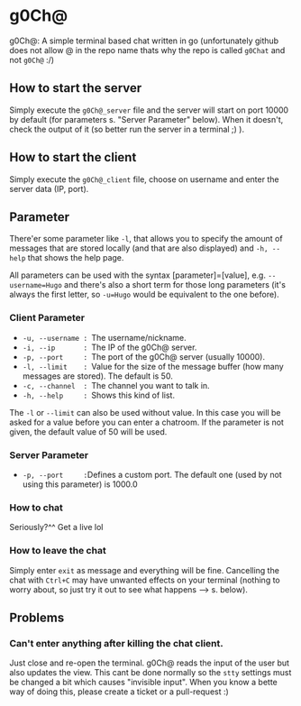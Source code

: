 # g0Ch@
g0Ch@: A simple terminal based chat written in go (unfortunately github does not allow @ in the repo name thats why the repo is called `g0Chat` and not `g0Ch@` :/)

## How to start the server
Simply execute the `g0Ch@_server` file and the server will start on port 10000 by default (for parameters s. "Server Parameter" below). When it doesn't, check the output of it (so better run the server in a terminal ;) ).

## How to start the client
Simply execute the `g0Ch@_client` file, choose on username and enter the server data (IP, port).

## Parameter
There'er some parameter like `-l`, that allows you to specify the amount of messages that are stored locally (and that are also displayed) and `-h, --help` that shows the help page.

All parameters can be used with the syntax [parameter]=[value], e.g. `--username=Hugo` and there's also a short term for those long parameters (it's always the first letter, so `-u=Hugo` would be equivalent to the one before).
### Client Parameter
* `-u, --username : `The username/nickname.
* `-i, --ip       : `The IP of the g0Ch@ server.
* `-p, --port     : `The port of the g0Ch@ server (usually 10000).
* `-l, --limit    : `Value for the size of the message buffer (how many messages are stored). The default is 50.
* `-c, --channel  : `The channel you want to talk in.
* `-h, --help     : `Shows this kind of list.

The `-l` or `--limit` can also be used without value. In this case you will be asked for a value before you can enter a chatroom. If the parameter is not given, the default value of 50 will be used.

### Server Parameter
* `-p, --port     :`Defines a custom port. The default one (used by not using this parameter) is 1000.0

### How to chat
Seriously?^^ Get a live lol

### How to leave the chat
Simply enter `exit` as message and everything will be fine. Cancelling the chat with `Ctrl+C` may have unwanted effects on your terminal (nothing to worry about, so just try it out to see what happens --> s. below).

## Problems
### Can't enter anything after killing the chat client.
Just close and re-open the terminal. g0Ch@ reads the input of the user but also updates the view. This cant be done normally so the `stty` settings must be changed a bit which causes "invisible input". When you know a bette way of doing this, please create a ticket or a pull-request :)
